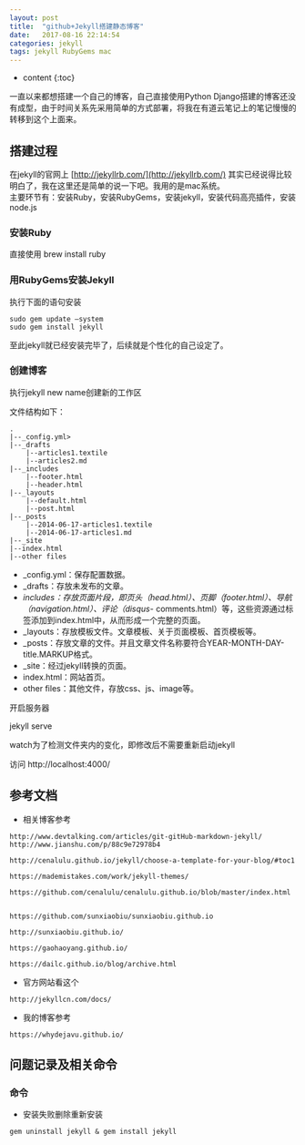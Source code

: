 ```yaml
---
layout: post
title:  "github+Jekyll搭建静态博客"
date:   2017-08-16 22:14:54
categories: jekyll
tags: jekyll RubyGems mac
---
```


* content
{:toc}

一直以来都想搭建一个自己的博客，自己直接使用Python Django搭建的博客还没有成型，由于时间关系先采用简单的方式部署，将我在有道云笔记上的笔记慢慢的转移到这个上面来。





## 搭建过程

在jekyll的官网上 [http://jekyllrb.com/](http://jekyllrb.com/) 其实已经说得比较明白了，我在这里还是简单的说一下吧。我用的是mac系统。    
主要环节有：安装Ruby，安装RubyGems，安装jekyll，安装代码高亮插件，安装node.js

### 安装Ruby

直接使用  brew install ruby  

### 用RubyGems安装Jekyll

执行下面的语句安装   
```
sudo gem update —system
sudo gem install jekyll
```


至此jekyll就已经安装完毕了，后续就是个性化的自己设定了。

### 创建博客
  
执行jekyll new name创建新的工作区   

文件结构如下：   
```
.   
|--_config.yml>  
|--_drafts  
    |--articles1.textile 
    |--articles2.md
|--_includes
    |--footer.html
    |--header.html
|--_layouts
    |--default.html
    |--post.html
|--_posts
    |--2014-06-17-articles1.textile
    |--2014-06-17-articles1.md
|--_site
|--index.html
|--other files
```

- _config.yml：保存配置数据。
- _drafts：存放未发布的文章。
- _includes：存放页面片段，即页头（head.html）、页脚（footer.html）、导航（navigation.html）、评论（disqus_- comments.html）等，这些资源通过标签添加到index.html中，从而形成一个完整的页面。
- _layouts：存放模板文件。文章模板、关于页面模板、首页模板等。
- _posts：存放文章的文件。并且文章文件名称要符合YEAR-MONTH-DAY-title.MARKUP格式。
- _site：经过jekyll转换的页面。
- index.html：网站首页。
- other files：其他文件，存放css、js、image等。

开启服务器   

jekyll serve 


watch为了检测文件夹内的变化，即修改后不需要重新启动jekyll

访问 http://localhost:4000/   


## 参考文档
- 相关博客参考
```
http://www.devtalking.com/articles/git-gitHub-markdown-jekyll/
http://www.jianshu.com/p/88c9e72978b4

http://cenalulu.github.io/jekyll/choose-a-template-for-your-blog/#toc1

https://mademistakes.com/work/jekyll-themes/

https://github.com/cenalulu/cenalulu.github.io/blob/master/index.html


https://github.com/sunxiaobiu/sunxiaobiu.github.io

http://sunxiaobiu.github.io/

https://gaohaoyang.github.io/

https://dailc.github.io/blog/archive.html
```
- 官方网站看这个

```
http://jekyllcn.com/docs/
```
- 我的博客参考
```
https://whydejavu.github.io/
```

## 问题记录及相关命令
### 命令
- 安装失败删除重新安装
```
gem uninstall jekyll & gem install jekyll
```